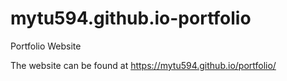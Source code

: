 # mytu594.github.io-portfolio
Portfolio Website

The website can be found at https://mytu594.github.io/portfolio/
